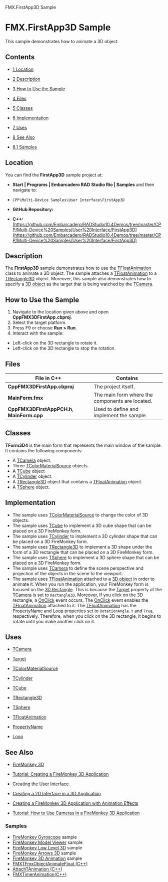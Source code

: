 FMX.FirstApp3D Sample[]()
# FMX.FirstApp3D Sample 


This sample demonstrates how to animate a 3D object.
## Contents



* [1 Location](#Location)
* [2 Description](#Description)
* [3 How to Use the Sample](#How_to_Use_the_Sample)
* [4 Files](#Files)
* [5 Classes](#Classes)
* [6 Implementation](#Implementation)
* [7 Uses](#Uses)
* [8 See Also](#See_Also)

* [8.1 Samples](#Samples)


## Location 

You can find the **FirstApp3D** sample project at:
* **Start | Programs | Embarcadero RAD Studio Rio | Samples** and then navigate to:

* `CPP\Multi-Device Samples\User Interface\FirstApp3D`

* **GitHub Repository:**

* **C++:**[https://github.com/Embarcadero/RADStudio10.4Demos/tree/master/CPP/Multi-Device%20Samples/User%20Interface/FirstApp3D](https://github.com/Embarcadero/RADStudio10.4Demos/tree/master/CPP/Multi-Device%20Samples/User%20Interface/FirstApp3D)

## Description 

The **FirstApp3D** sample demonstrates how to use the [TFloatAnimation](http://docwiki.embarcadero.com/Libraries/en/FMX.Ani.TFloatAnimation) class to animate a 3D object. The sample attaches a [TFloatAnimation](http://docwiki.embarcadero.com/Libraries/en/FMX.Ani.TFloatAnimation) to a [TRectangle3D](http://docwiki.embarcadero.com/Libraries/en/FMX.Objects3D.TRectangle3D) object. Moreover, this sample also demonstrates how to specify a [3D object](http://docwiki.embarcadero.com/Libraries/en/FMX.Objects3D) as the target that is being watched by the [TCamera](http://docwiki.embarcadero.com/Libraries/en/FMX.Controls3D.TCamera).
## How to Use the Sample 


1.  Navigate to the location given above and open **CppFMX3DFirstApp.cbproj**.
2.  Select the target platform.
3.  Press F9 or choose **Run > Run**.
4.  Interact with the sample:

*  Left-click on the 3D rectangle to rotate it.
*  Left-click on the 3D rectangle to stop the rotation.

## Files 



|**File in C++**                            |**Contains**                                   |
|-------------------------------------------|-----------------------------------------------|
|**CppFMX3DFirstApp.cbproj**                |The project itself.                            |
|**MainForm.fmx**                           |The main form where the components are located.|
|**CppFMX3DFirstAppPCH.h**, **MainForm.cpp**|Used to define and implement the sample.       |


## Classes 

**TForm3D4** is the main form that represents the main window of the sample. It contains the following components:
*  A [TCamera](http://docwiki.embarcadero.com/Libraries/en/FMX.Controls3D.TCamera) object.
*  Three [TColorMaterialSource](http://docwiki.embarcadero.com/Libraries/en/FMX.MaterialSources.TColorMaterialSource) objects.
*  A [TCube](http://docwiki.embarcadero.com/Libraries/en/FMX.Objects3D.TCube) object
*  A [TCylinder](http://docwiki.embarcadero.com/Libraries/en/FMX.Objects3D.TCylinder) object.
*  A [TRectangle3D](http://docwiki.embarcadero.com/Libraries/en/FMX.Objects3D.TRectangle3D) object that contains a [TFloatAnimation](http://docwiki.embarcadero.com/Libraries/en/FMX.Ani.TFloatAnimation) object.
*  A [TSphere](http://docwiki.embarcadero.com/Libraries/en/FMX.Objects3D.TSphere) object.

## Implementation 


*  The sample uses [TColorMaterialSource](http://docwiki.embarcadero.com/Libraries/en/FMX.MaterialSources.TColorMaterialSource) to change the color of 3D objects.
*  The sample uses [TCube](http://docwiki.embarcadero.com/Libraries/en/FMX.Objects3D.TCube) to implement a 3D cube shape that can be placed on a 3D FireMonkey form.
*  The sample uses [TCylinder](http://docwiki.embarcadero.com/Libraries/en/FMX.Objects3D.TCylinder) to implement a 3D cylinder shape that can be placed on a 3D FireMonkey form.
*  The sample uses [TRectangle3D](http://docwiki.embarcadero.com/Libraries/en/FMX.Objects3D.TRectangle3D) to implement a 3D shape under the form of a 3D rectangle that can be placed on a 3D FireMonkey form.
*  The sample uses [TSphere](http://docwiki.embarcadero.com/Libraries/en/FMX.Objects3D.TSphere) to implement a 3D sphere shape that can be placed on a 3D FireMonkey form.
*  The sample uses [TCamera](http://docwiki.embarcadero.com/Libraries/en/FMX.Controls3D.TCamera) to define the scene perspective and projection of the objects in the scene to the viewport.
*  The sample uses [TFloatAnimation](http://docwiki.embarcadero.com/Libraries/en/FMX.Ani.TFloatAnimation) attached to a [3D object](http://docwiki.embarcadero.com/Libraries/en/FMX.Objects3D) in order to animate it.
When you run the application, your FireMonkey form is focused on the [3D Rectangle](http://docwiki.embarcadero.com/Libraries/en/FMX.Objects3D.TRectangle3D). This is because the [Target](http://docwiki.embarcadero.com/Libraries/en/FMX.Controls3D.TCamera.Target) property of the [TCamera](http://docwiki.embarcadero.com/Libraries/en/FMX.Controls3D.TCamera) is set to `Rectangle3D`. Moreover, If you click on the 3D rectangle, a [OnClick](http://docwiki.embarcadero.com/Libraries/en/FMX.Controls3D.TControl3D.OnClick) event occurs. The [OnClick](http://docwiki.embarcadero.com/Libraries/en/FMX.Controls3D.TControl3D.OnClick) event enables the [TFloatAnimation](http://docwiki.embarcadero.com/Libraries/en/FMX.Ani.TFloatAnimation) attached to it. The [TFloatAnimation](http://docwiki.embarcadero.com/Libraries/en/FMX.Ani.TFloatAnimation) has the [PropertyName](http://docwiki.embarcadero.com/Libraries/en/FMX.Ani.TCustomPropertyAnimation.PropertyName) and [Loop](http://docwiki.embarcadero.com/Libraries/en/FMX.Ani.TAnimation.Loop) properties set to `RotationAngle.Y` and `True`, respectively. Therefore, when you click on the 3D rectangle, it begins to rotate until you make another click on it.
## Uses 


* [TCamera](http://docwiki.embarcadero.com/Libraries/en/FMX.Controls3D.TCamera)

* [Target](http://docwiki.embarcadero.com/Libraries/en/FMX.Controls3D.TCamera.Target)

* [TColorMaterialSource](http://docwiki.embarcadero.com/Libraries/en/FMX.MaterialSources.TColorMaterialSource)
* [TCylinder](http://docwiki.embarcadero.com/Libraries/en/FMX.Objects3D.TCylinder)
* [TCube](http://docwiki.embarcadero.com/Libraries/en/FMX.Objects3D.TCube)
* [TRectangle3D](http://docwiki.embarcadero.com/Libraries/en/FMX.Objects3D.TRectangle3D)
* [TSphere](http://docwiki.embarcadero.com/Libraries/en/FMX.Objects3D.TSphere)
* [TFloatAnimation](http://docwiki.embarcadero.com/Libraries/en/FMX.Ani.TFloatAnimation)

* [PropertyName](http://docwiki.embarcadero.com/Libraries/en/FMX.Ani.TCustomPropertyAnimation.PropertyName)
* [Loop](http://docwiki.embarcadero.com/Libraries/en/FMX.Ani.TAnimation.Loop)

## See Also 


* [FireMonkey 3D](http://docwiki.embarcadero.com/RADStudio/en/FireMonkey_3D)
* [Tutorial: Creating a FireMonkey 3D Application](http://docwiki.embarcadero.com/RADStudio/en/Tutorial:_Creating_a_FireMonkey_3D_Application)

* [Creating the User Interface](http://docwiki.embarcadero.com/RADStudio/en/Creating_the_User_Interface_(FireMonkey_3D_Tutorial))
* [Creating a 2D Interface in a 3D Application](http://docwiki.embarcadero.com/RADStudio/en/Creating_a_2D_Interface_in_a_3D_Application_(FireMonkey_3D_Tutorial))
* [Creating a FireMonkey 3D Application with Animation Effects](http://docwiki.embarcadero.com/RADStudio/en/Creating_a_FireMonkey_3D_Application_with_Animation_Effects)

* [Tutorial: How to Use Cameras in a FireMonkey 3D Application](http://docwiki.embarcadero.com/RADStudio/en/Tutorial:_How_to_Use_Cameras_in_a_FireMonkey_3D_Application)

### Samples 


* [FireMonkey Gyroscope](http://docwiki.embarcadero.com/CodeExamples/en/FMX.Gyroscope_Sample) sample
* [FireMonkey Model Viewer](http://docwiki.embarcadero.com/CodeExamples/en/FMX.ModelViewer_Sample) sample
* [FireMonkey Low Level 3D](http://docwiki.embarcadero.com/CodeExamples/en/FMX.LowLevel3D_Sample) sample
* [FireMonkey Arrows 3D](http://docwiki.embarcadero.com/CodeExamples/en/FMX.Arrows3D_Sample) sample
* [FireMonkey 3D Animation](http://docwiki.embarcadero.com/CodeExamples/en/FMX.AnimationDemo3D_Sample) sample
* [FMXTFmxObjectAnimateFloat (C++)](http://docwiki.embarcadero.com/CodeExamples/en/FMXTFmxObjectAnimateFloat_%28C%2B%2B%29)
* [AttachTAnimation (C++)](http://docwiki.embarcadero.com/CodeExamples/en/FMXAttachTAnimation_%28C%2B%2B%29)
* [FMXTimerAnimation(C++)](http://docwiki.embarcadero.com/CodeExamples/en/FMXTimerAnimation_%28C%2B%2B%29)





